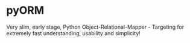 pyORM
=====

Very slim, early stage, Python Object-Relational-Mapper - Targeting for extremely fast understanding, usability and simplicity!
